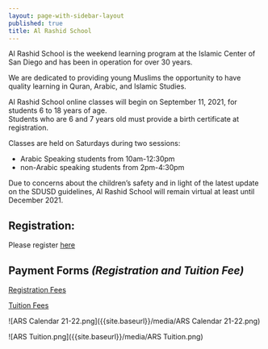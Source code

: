 ```yaml
---
layout: page-with-sidebar-layout
published: true
title: Al Rashid School
---
```

Al Rashid School is the weekend learning program at the Islamic Center of San Diego and has been in operation for over 30 years.

We are dedicated to providing young Muslims the opportunity to have quality learning in Quran, Arabic, and Islamic Studies.

Al Rashid School online classes will begin on September 11, 2021, for students 6 to 18 years of age.  
Students who are 6 and 7 years old must provide a birth certificate at registration.  

Classes are held on Saturdays during two sessions:  
- Arabic Speaking students from 10am-12:30pm  
- non-Arabic speaking students from 2pm-4:30pm

Due to concerns about the children’s safety and in light of the latest update on the SDUSD guidelines, Al Rashid School will remain virtual at least until December 2021.

## Registration: 
Please register [here](https://docs.google.com/forms/d/e/1FAIpQLSfHOSFa-gyfyaiH3f_iaEIxV9qziq86iLxzIUYnrupI9mLx9A/viewform)


## Payment Forms *(Registration and Tuition Fee)*

[Registration Fees](https://goodbricksapp.com/icsd.org/cause/al-rashid-school-registration-fee)

[Tuition Fees](https://goodbricksapp.com/icsd.org/cause/al-rashid-school-tuition)

![ARS Calendar 21-22.png]({{site.baseurl}}/media/ARS Calendar 21-22.png)

![ARS Tuition.png]({{site.baseurl}}/media/ARS Tuition.png)


